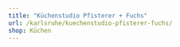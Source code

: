 ```yaml
---
title: "Küchenstudio Pfisterer + Fuchs"
url: /karlsruhe/kuechenstudio-pfisterer-fuchs/
shop: Küchen
---
```

